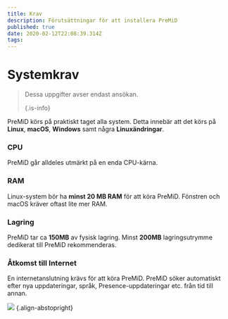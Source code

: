 ```yaml
---
title: Krav
description: Förutsättningar för att installera PreMiD
published: true
date: 2020-02-12T22:08:39.314Z
tags:
---
```


# Systemkrav

> Dessa uppgifter avser endast ansökan. 
> 
> {.is-info}

PreMiD körs på praktiskt taget alla system. Detta innebär att det körs på **Linux**, **macOS**, **Windows** samt några **Linuxändringar**.

### CPU
PreMiD går alldeles utmärkt på en enda CPU-kärna.

### RAM
Linux-system bör ha **minst 20 MB RAM** för att köra PreMiD. Fönstren och macOS kräver oftast lite mer RAM.

### Lagring
PreMiD tar ca **150MB** av fysisk lagring. Minst **200MB** lagringsutrymme dedikerat till PreMiD rekommenderas.

### Åtkomst till Internet
En internetanslutning krävs för att köra PreMiD. PreMiD söker automatiskt efter nya uppdateringar, språk, Presence-uppdateringar etc. från tid till annan.

![](https://a.icons8.com/ViUXyjOj/f4tFww/svg.svg) {.align-abstopright}